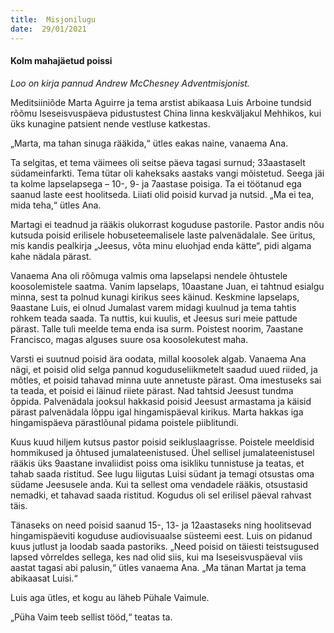 ```yaml
---
title:  Misjonilugu  
date:  29/01/2021  
---
```


#### Kolm mahajäetud poissi

_Loo on kirja pannud Andrew McChesney Adventmisjonist._

Meditsiiniõde Marta Aguirre ja tema arstist abikaasa Luis Arboine tundsid rõõmu Iseseisvuspäeva pidustustest China linna keskväljakul Mehhikos, kui üks kunagine patsient nende vestluse katkestas.

„Marta, ma tahan sinuga rääkida,“ ütles eakas naine, vanaema Ana.

Ta selgitas, et tema väimees oli seitse päeva tagasi surnud; 33aastaselt südameinfarkti. Tema tütar oli kaheksaks aastaks vangi mõistetud. Seega jäi ta kolme lapselapsega – 10-, 9- ja 7aastase poisiga. Ta ei töötanud ega saanud laste eest hoolitseda. Liiati olid poisid kurvad ja nutsid. „Ma ei tea, mida teha,“ ütles Ana.

Martagi ei teadnud ja rääkis olukorrast koguduse pastorile. Pastor andis nõu kutsuda poisid erilisele hobuseteemalisele laste palvenädalale. See üritus, mis kandis pealkirja „Jeesus, võta minu eluohjad enda kätte“, pidi algama kahe nädala pärast.

Vanaema Ana oli rõõmuga valmis oma lapselapsi nendele õhtustele koosolemistele saatma. Vanim lapselaps, 10aastane Juan, ei tahtnud esialgu minna, sest ta polnud kunagi kirikus sees käinud. Keskmine lapselaps, 9aastane Luis, ei olnud Jumalast varem midagi kuulnud ja tema tahtis rohkem teada saada. Ta nuttis, kui kuulis, et Jeesus suri meie pattude pärast. Talle tuli meelde tema enda isa surm. Poistest noorim, 7aastane Francisco, magas alguses suure osa koosolekutest maha.

Varsti ei suutnud poisid ära oodata, millal koosolek algab. Vanaema Ana nägi, et poisid olid selga pannud koguduseliikmetelt saadud uued riided, ja mõtles, et poisid tahavad minna uute annetuste pärast. Oma imestuseks sai ta teada, et poisid ei läinud riiete pärast. Nad tahtsid Jeesust tundma õppida. Palvenädala jooksul hakkasid poisid Jeesust armastama ja käisid pärast palvenädala lõppu igal hingamispäeval kirikus. Marta hakkas iga hingamispäeva pärastlõunal pidama poistele piiblitundi.

Kuus kuud hiljem kutsus pastor poisid seikluslaagrisse. Poistele meeldisid hommikused ja õhtused jumalateenistused. Ühel sellisel jumalateenistusel rääkis üks 9aastane invaliidist poiss oma isikliku tunnistuse ja teatas, et tahab saada ristitud. See lugu liigutas Luisi südant ja temagi otsustas oma südame Jeesusele anda. Kui ta sellest oma vendadele rääkis, otsustasid nemadki, et tahavad saada ristitud. Kogudus oli sel erilisel päeval rahvast täis.

Tänaseks on need poisid saanud 15-, 13- ja 12aastaseks ning hoolitsevad hingamispäeviti koguduse audiovisuaalse süsteemi eest. Luis on pidanud kuus jutlust ja loodab saada pastoriks. „Need poisid on täiesti teistsugused lapsed võrreldes sellega, kes nad olid siis, kui ma Iseseisvuspäeval viis aastat tagasi abi palusin,“ ütles vanaema Ana. „Ma tänan Martat ja tema abikaasat Luisi.“

Luis aga ütles, et kogu au läheb Pühale Vaimule.

„Püha Vaim teeb sellist tööd,“ teatas ta.